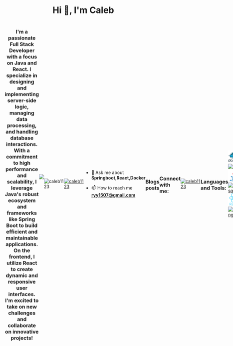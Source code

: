 <h1 align="center">Hi 👋, I'm Caleb</h1>
<div style="display: flex; align-items: center; justify-content: space-between;">
<h3 align="center">
  I'm a passionate Full Stack Developer with a focus on Java and React. 
  I specialize in designing and implementing server-side logic, managing data processing, 
  and handling database interactions. With a commitment to high performance and scalability, 
  I leverage Java's robust ecosystem and frameworks like Spring Boot to build efficient and maintainable applications. 
  On the frontend, I utilize React to create dynamic and responsive user interfaces. 
  I'm excited to take on new challenges and collaborate on innovative projects!
</h3>
<div style="display: flex; justify-content: space-between;">
  <div style="flex: 1; text-align: center;">
    <img height="200" src="https://media1.giphy.com/media/v1.Y2lkPTc5MGI3NjExdzlxYnNiYWZmNnNjOWhhNG8yM28wZmtvbWF3OXoyOTJyaGtxcHB0YyZlcD12MV9pbnRlcm5hbF9naWZfYnlfaWQmY3Q9Zw/rNtchZTL8RAtO/giphy.gif" />
  </div>

  <div style="flex: 1; text-align: center;">
    <p align="left">
      <img src="https://komarev.com/ghpvc/?username=caleb1123&label=Profile%20views&color=0e75b6&style=flat" alt="caleb1123" />
    </p>
  </div>
</div>



<p align="left"> <a href="https://github.com/ryo-ma/github-profile-trophy"><img src="https://github-profile-trophy.vercel.app/?username=caleb1123" alt="caleb1123" /></a> </p>

- 💬 Ask me about **Springboot,React,Docker**

- 📫 How to reach me **ryy1507@gmail.com**

### Blogs posts
<!-- BLOG-POST-LIST:START -->
<!-- BLOG-POST-LIST:END -->

<h3 align="left">Connect with me:</h3>
<p align="left">
<a href="https://dev.to/caleb1123" target="blank"><img align="center" src="https://raw.githubusercontent.com/rahuldkjain/github-profile-readme-generator/master/src/images/icons/Social/devto.svg" alt="caleb1123" height="30" width="40" /></a>
</p>

<h3 align="left">Languages and Tools:</h3>
<p align="left"> <a href="https://www.docker.com/" target="_blank" rel="noreferrer"> <img src="https://raw.githubusercontent.com/devicons/devicon/master/icons/docker/docker-original-wordmark.svg" alt="docker" width="40" height="40"/> </a> <a href="https://git-scm.com/" target="_blank" rel="noreferrer"> <img src="https://www.vectorlogo.zone/logos/git-scm/git-scm-icon.svg" alt="git" width="40" height="40"/> </a> <a href="https://www.java.com" target="_blank" rel="noreferrer"> <img src="https://raw.githubusercontent.com/devicons/devicon/master/icons/java/java-original.svg" alt="java" width="40" height="40"/> </a> <a href="https://www.microsoft.com/en-us/sql-server" target="_blank" rel="noreferrer"> <img src="https://www.svgrepo.com/show/303229/microsoft-sql-server-logo.svg" alt="mssql" width="40" height="40"/> </a> <a href="https://reactjs.org/" target="_blank" rel="noreferrer"> <img src="https://raw.githubusercontent.com/devicons/devicon/master/icons/react/react-original-wordmark.svg" alt="react" width="40" height="40"/> </a> <a href="https://spring.io/" target="_blank" rel="noreferrer"> <img src="https://www.vectorlogo.zone/logos/springio/springio-icon.svg" alt="spring" width="40" height="40"/> </a> </p>

<p><img align="left" src="https://github-readme-stats.vercel.app/api/top-langs?username=caleb1123&show_icons=true&locale=en&layout=compact" alt="caleb1123" /></p>

<p>&nbsp;<img align="center" src="https://github-readme-stats.vercel.app/api?username=caleb1123&show_icons=true&locale=en" alt="caleb1123" /></p>


<p><img align="center" src="https://github-readme-streak-stats.herokuapp.com/?user=caleb1123&" alt="caleb1123" /></p>





